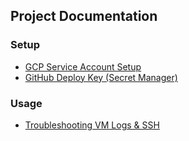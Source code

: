 ## Project Documentation

### Setup

- [GCP Service Account Setup](./setup/gcp-service-account.md)
- [GitHub Deploy Key (Secret Manager)](./setup/github-deploy-key.md)

### Usage

- [Troubleshooting VM Logs & SSH](./usage/troubleshooting.md)